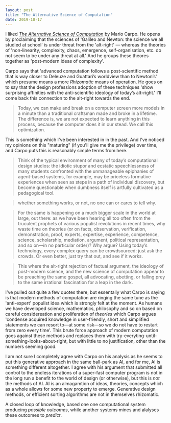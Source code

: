 ```yaml
---
layout: post
title: "The Alternative Science of Computation"
date: 2019-10-17
---
```


I liked [_The Alternative Science of Computation_](https://www.e-flux.com/architecture/artificial-labor/142274/the-alternative-science-of-computation/) by Mario Carpo. He opens by proclaiming that the sciences of 'Galileo and Newton: the science we all studied at school' is under threat from the 'alt-right' — whereas the theories of 'non-linearity, complexity, chaos, emergence, self-organisation, etc. do not seem to be under any threat at all.' And he groups these theores together as 'post-modern ideas of complexity'. 

Carpo says that 'advanced computation follows a post-scientific method that is way closer to Deleuze and Guattari’s worldview than to Newton’s' which presume means a more _Rhizomatic_ means of operation. He goes on to say that the design professions adoption of these techniques 'show surprising affinities with the anti-scientific ideology of today’s alt-right.' I'll come back this connection to the alt-right towards the end. 

> Today, we can make and break on a computer screen more models in a minute than a traditional craftsman made and broke in a lifetime. The difference is, we are not expected to learn anything in this process, because the computer does it in our stead. We call this optimization.

This is something which I've been interested in in the past. And I've noticed my opinions on this "maturing" (if you'll give me the privilege) over time, and Carpo puts this is reasonably simple terms from here.

> Think of the typical environment of many of today’s computational design studios: the idiotic stupor and ecstatic speechlessness of many students confronted with the unmanageable epiphanies of agent-based systems, for example, may be priceless formative experiences when seen as steps in a path of individual discovery, but become questionable when dumbness itself is artfully cultivated as a pedagogical tool. 

> whether something works, or not, no one can or cares to tell why.

> For the same is happening on a much bigger scale in the world at large, out there: as we have been hearing all too often from the truculent prophets of various populist revolutions in recent times, why waste time on theories (or on facts, observation, verification, demonstration, proof, experts, expertise, experience, competence, science, scholarship, mediation, argument, political representation, and so on—in no particular order)? Why argue? Using today’s technology, every complex query can be crowdsourced: just ask the crowds. Or even better, just try that out, and see if it works.

> This where the alt-right rejection of factual argument, the ideology of post-modern science, and the new science of computation appear to be preaching the same gospel, all advocating, abetting, or falling prey to the same irrational fascination for a leap in the dark.

I've pulled out quite a few quotes there, but essentally what Carpo is saying is that modern methods of computation are ringing the same tune as the 'anti-expert' populist idea which is strongly felt at the moment. As humans we have developed science, mathematics, philosophy and so on based on careful considereation and proliferation of _theories_ which Carpo argues 'condense acquired knowledge in user-friendly, short and simplified statements we can resort to—at some risk—so we do not have to restart from zero every time'. This brute force approach of modern computation goes against these methods and replaces them with try-everyting-until-something-looks-about-right, but with little to no justification, other than the numbers seeming good.

I am not sure I completely agree with Carpo on his analysis as he seems to put this generative approach in the same ball-park as AI, and for me, AI is something different altogether. I agree with his argument that submitted all control to the endless iterations of a super-fast computer program is not in the long run a benefit to the world of design (or otherwise), but this is _not_ the methods of AI. AI is an almagamtion of ideas, theories, concepts which as a whole allows for some new property to emerge. Generative design methods, or efficient sorting algorithms are not in themselves rhizomatic.

A closed loop of knowledge, based one one computational system producing _possible outcomes_, while another systems mines and alalyses these outcomes to _predict_.
